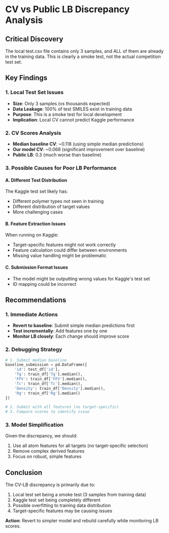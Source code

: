 # CV vs Public LB Discrepancy Analysis

## Critical Discovery

The local test.csv file contains only 3 samples, and ALL of them are already in the training data. This is clearly a smoke test, not the actual competition test set.

## Key Findings

### 1. Local Test Set Issues
- **Size**: Only 3 samples (vs thousands expected)
- **Data Leakage**: 100% of test SMILES exist in training data
- **Purpose**: This is a smoke test for local development
- **Implication**: Local CV cannot predict Kaggle performance

### 2. CV Scores Analysis
- **Median baseline CV**: ~0.118 (using simple median predictions)
- **Our model CV**: ~0.068 (significant improvement over baseline)
- **Public LB**: 0.3 (much worse than baseline)

### 3. Possible Causes for Poor LB Performance

#### A. Different Test Distribution
The Kaggle test set likely has:
- Different polymer types not seen in training
- Different distribution of target values
- More challenging cases

#### B. Feature Extraction Issues
When running on Kaggle:
- Target-specific features might not work correctly
- Feature calculation could differ between environments
- Missing value handling might be problematic

#### C. Submission Format Issues
- The model might be outputting wrong values for Kaggle's test set
- ID mapping could be incorrect

## Recommendations

### 1. Immediate Actions
- **Revert to baseline**: Submit simple median predictions first
- **Test incrementally**: Add features one by one
- **Monitor LB closely**: Each change should improve score

### 2. Debugging Strategy
```python
# 1. Submit median baseline
baseline_submission = pd.DataFrame({
    'id': test_df['id'],
    'Tg': train_df['Tg'].median(),
    'FFV': train_df['FFV'].median(),
    'Tc': train_df['Tc'].median(),
    'Density': train_df['Density'].median(),
    'Rg': train_df['Rg'].median()
})

# 2. Submit with all features (no target-specific)
# 3. Compare scores to identify issue
```

### 3. Model Simplification
Given the discrepancy, we should:
1. Use all atom features for all targets (no target-specific selection)
2. Remove complex derived features
3. Focus on robust, simple features

## Conclusion

The CV-LB discrepancy is primarily due to:
1. Local test set being a smoke test (3 samples from training data)
2. Kaggle test set being completely different
3. Possible overfitting to training data distribution
4. Target-specific features may be causing issues

**Action**: Revert to simpler model and rebuild carefully while monitoring LB scores.